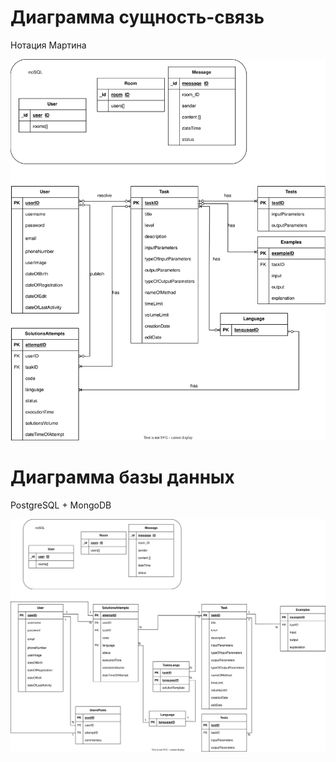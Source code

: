 # Диаграмма сущность-связь
Нотация Мартина </br>


![erd](https://github.com/DenisovaM/docs-sum-pm/blob/pics/ПМ%20ЕР%20И%20БД-рабочий%20ЕР.drawio.svg)

# Диаграмма базы данных
PostgreSQL + MongoDB

![bd](https://github.com/DenisovaM/docs-sum-pm/blob/pics/ПМ%20ЕР%20И%20БД-рабочий%20БД.drawio%20(3).svg)
